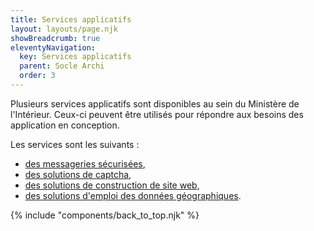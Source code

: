 ```yaml
---
title: Services applicatifs
layout: layouts/page.njk
showBreadcrumb: true
eleventyNavigation:
  key: Services applicatifs
  parent: Socle Archi
  order: 3
---
```


Plusieurs services applicatifs sont disponibles au sein du Ministère de l'Intérieur. 
Ceux-ci peuvent être utilisés pour répondre aux besoins des application en conception. 

Les services sont les suivants : 
- [des messageries sécurisées](./messagerie-securisee/),
- [des solutions de captcha](./solutions-captcha/),
- [des solutions de construction de site web](./construction-d-un-site-web/),
- [des solutions d'emploi des données géographiques](./emploi-donnees-geographiques/).
 

{% include "components/back_to_top.njk" %}